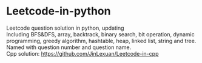 # Leetcode-in-python
Leetcode question solution in python, updating  
Including BFS&DFS, array, backtrack, binary search, bit operation, dynamic programming, greedy algorithm, hashtable, heap, linked list, string and tree.  
Named with question number and question name.  
Cpp solution: https://github.com/JinLexuan/Leetcode-in-cpp  
